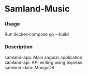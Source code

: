 # Samland-Music
### Usage
Run docker-compose up --build

### Description
samland-app: Main angular application.    
samland-api: API writing using express.   
samland-data: MongoDB   
